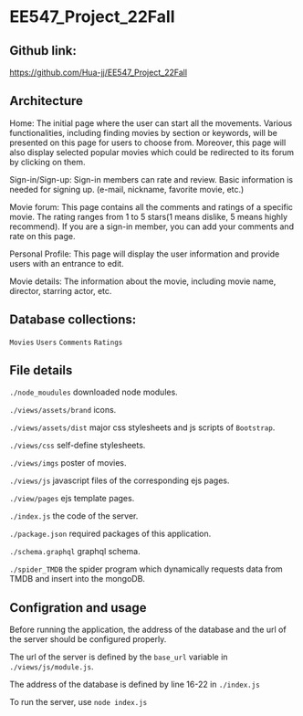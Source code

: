 # EE547_Project_22Fall

## Github link:
https://github.com/Hua-jj/EE547_Project_22Fall

## Architecture
Home:  The initial page where the user can start all the movements. Various functionalities, including finding movies by section or keywords, will be presented on this page for users to choose from. Moreover, this page will also display selected popular movies which could be redirected to its forum by clicking on them.

Sign-in/Sign-up: Sign-in members can rate and review. Basic information is needed for signing up. (e-mail, nickname, favorite movie, etc.)

Movie forum: This page contains all the comments and ratings of a specific movie. The rating ranges from 1 to 5 stars(1 means dislike, 5 means highly recommend). If you are a sign-in member, you can add your comments and rate on this page.

Personal Profile: This page will display the user information and provide users with an entrance to edit.

Movie details: The information about the movie, including movie name, director, starring actor, etc.

## Database collections:
`Movies` `Users` `Comments` `Ratings`

## File details
`./node_moudules` downloaded node modules.

`./views/assets/brand` icons.

`./views/assets/dist` major css stylesheets and js scripts of `Bootstrap`.

`./views/css` self-define stylesheets.

`./views/imgs` poster of movies.

`./views/js` javascript files of the corresponding ejs pages.

`./view/pages` ejs template pages.

`./index.js` the code of the server.

`./package.json` required packages of this application.

`./schema.graphql` graphql schema.

`./spider_TMDB` the spider program which dynamically requests data from TMDB and insert into the mongoDB.

## Configration and usage
Before running the application, the address of the database and the url of the server should be configured properly.

The url of the server is defined by the `base_url` variable in `./views/js/module.js`.

The address of the database is defined by line 16-22 in `./index.js`

To run the server, use `node index.js`



